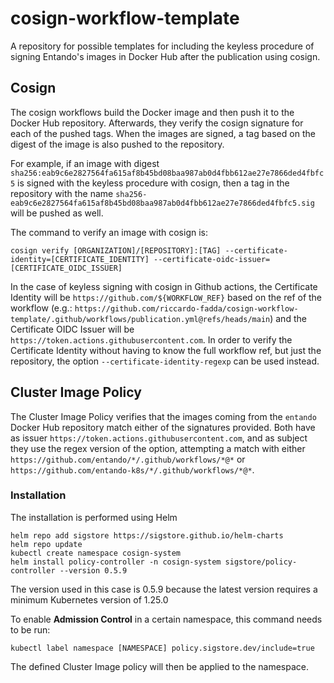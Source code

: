 # cosign-workflow-template

A repository for possible templates for including the keyless procedure of signing Entando's images in Docker Hub after the publication using cosign.

## Cosign

The cosign workflows build the Docker image and then push it to the Docker Hub repository. Afterwards, they verify the cosign signature for each of the pushed tags.
When the images are signed, a tag based on the digest of the image is also pushed to the repository.

For example, if an image with digest `sha256:eab9c6e2827564fa615af8b45bd08baa987ab0d4fbb612ae27e7866ded4fbfc5` is signed with the keyless procedure with cosign, then a tag in the repository with the name `sha256-eab9c6e2827564fa615af8b45bd08baa987ab0d4fbb612ae27e7866ded4fbfc5.sig` will be pushed as well.

The command to verify an image with cosign is:

`cosign verify [ORGANIZATION]/[REPOSITORY]:[TAG] --certificate-identity=[CERTIFICATE_IDENTITY] --certificate-oidc-issuer=[CERTIFICATE_OIDC_ISSUER]`

In the case of keyless signing with cosign in Github actions, the Certificate Identity will be `https://github.com/${WORKFLOW_REF}` based on the ref of the workflow (e.g.: `https://github.com/riccardo-fadda/cosign-workflow-template/.github/workflows/publication.yml@refs/heads/main`) and the Certificate OIDC Issuer will be `https://token.actions.githubusercontent.com`.
In order to verify the Certificate Identity without having to know the full workflow ref, but just the repository, the option `--certificate-identity-regexp` can be used instead.

## Cluster Image Policy

The Cluster Image Policy verifies that the images coming from the `entando` Docker Hub repository match either of the signatures provided. Both have as issuer `https://token.actions.githubusercontent.com`, and as subject they use the regex version of the option, attempting a match with either `https://github.com/entando/*/.github/workflows/*@*` or `https://github.com/entando-k8s/*/.github/workflows/*@*`.

### Installation

The installation is performed using Helm

```shell
helm repo add sigstore https://sigstore.github.io/helm-charts
helm repo update
kubectl create namespace cosign-system
helm install policy-controller -n cosign-system sigstore/policy-controller --version 0.5.9
```

The version used in this case is 0.5.9 because the latest version requires a minimum Kubernetes version of 1.25.0

To enable **Admission Control** in a certain namespace, this command needs to be run:

`kubectl label namespace [NAMESPACE] policy.sigstore.dev/include=true`

The defined Cluster Image policy will then be applied to the namespace.